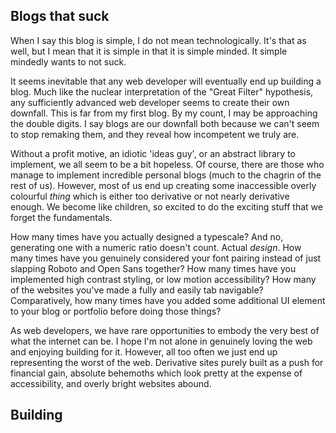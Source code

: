
## Blogs that suck

When I say this blog is simple, I do not mean technologically. It's that as well, but I mean that it is simple in that it is simple minded. It simple mindedly wants to not suck.

It seems inevitable that any web developer will eventually end up building a blog. Much like the nuclear interpretation of the "Great Filter" hypothesis, any sufficiently advanced web developer seems to create their own downfall.  This is far from my first blog. By my count, I may be approaching the double digits. I say blogs are our downfall both because we can't seem to stop remaking them, and they reveal how incompetent we truly are.

Without a profit motive, an idiotic 'ideas guy', or an abstract library to implement, we all seem to be a bit hopeless. Of course, there are those who manage to implement incredible personal blogs (much to the chagrin of the rest of us). However, most of us end up creating some inaccessible overly colourful *thing* which is either too derivative or not nearly derivative enough. We become like children, so excited to do the exciting stuff that we forget the fundamentals.

How many times have you actually designed a typescale? And no, generating one with a numeric ratio doesn't count. Actual *design*. How many times have you genuinely considered your font pairing instead of just slapping Roboto and Open Sans together? How many times have you implemented high contrast styling, or low motion accessibility? How many of the websites you've made a fully and easily tab navigable? Comparatively, how many times have you added some additional UI element to your blog or portfolio before doing those things?

As web developers, we have rare opportunities to embody the very best of what the internet can be. I hope I'm not alone in genuinely loving the web and enjoying building for it. However, all too often we just end up representing the worst of the web. Derivative sites purely built as a push for financial gain, absolute behemoths which look pretty at the expense of accessibility, and overly bright websites abound.

## Building  
